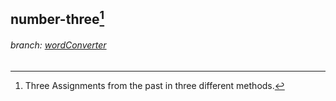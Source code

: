## number-three[^1]
[^1]: Three Assignments from the past in three different methods.
###### branch: [_wordConverter_](https://github.com/rubenSinzig/number-three/blob/wordConverter/index.js)

